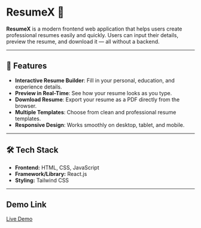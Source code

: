 # ResumeX 🎯

**ResumeX** is a modern frontend web application that helps users create professional resumes easily and quickly. Users can input their details, preview the resume, and download it — all without a backend.

---

## 🌟 Features

- **Interactive Resume Builder**: Fill in your personal, education, and experience details.
- **Preview in Real-Time**: See how your resume looks as you type.
- **Download Resume**: Export your resume as a PDF directly from the browser.
- **Multiple Templates**: Choose from clean and professional resume templates.
- **Responsive Design**: Works smoothly on desktop, tablet, and mobile.

---

## 🛠 Tech Stack

- **Frontend:** HTML, CSS, JavaScript
- **Framework/Library:** React.js
- **Styling:** Tailwind CSS

---

## Demo Link

[Live Demo](https://ram-react-resume-x.netlify.app/)
